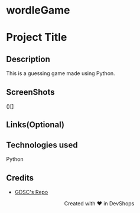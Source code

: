 # wordleGame
# Project Title

## Description
This is a guessing game made using Python.

## ScreenShots
()[]

## Links(Optional)

## Technologies used
Python

## Credits
- [GDSC's Repo](https://github.com/USFGDSC/Py-wordle)


<p align=center>
Created with ❤️ in DevShops
</p>
